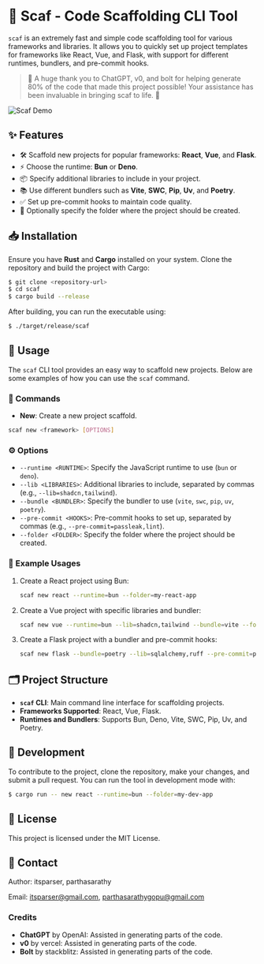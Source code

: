 # 🚀 Scaf - Code Scaffolding CLI Tool

`scaf` is an extremely fast and simple code scaffolding tool for various frameworks and libraries. It allows you to quickly set up project templates for frameworks like React, Vue, and Flask, with support for different runtimes, bundlers, and pre-commit hooks.

> 🎉 A huge thank you to ChatGPT, v0, and bolt for helping generate 80% of the code that made this project possible! Your assistance has been invaluable in bringing scaf to life. 🎉

![Scaf Demo](https://media.giphy.com/media/v1.Y2lkPTc5MGI3NjExZmR4azNhdTVyMXd0MGhvc2oyNDBzaXZtZnI3cjRneWVsZHZ1NWE5aSZlcD12MV9naWZzX3NlYXJjaCZjdD1n/TXJiSN8vCERuE/giphy.gif)

## ✨ Features

- 🛠️ Scaffold new projects for popular frameworks: **React**, **Vue**, and **Flask**.
- ⚡ Choose the runtime: **Bun** or **Deno**.
- 📦 Specify additional libraries to include in your project.
- 📚 Use different bundlers such as **Vite**, **SWC**, **Pip**, **Uv**, and **Poetry**.
- ✅ Set up pre-commit hooks to maintain code quality.
- 📁 Optionally specify the folder where the project should be created.

## 📥 Installation

Ensure you have **Rust** and **Cargo** installed on your system. Clone the repository and build the project with Cargo:

```sh
$ git clone <repository-url>
$ cd scaf
$ cargo build --release
```

After building, you can run the executable using:

```sh
$ ./target/release/scaf
```

## 📘 Usage

The `scaf` CLI tool provides an easy way to scaffold new projects. Below are some examples of how you can use the `scaf` command.

### 🔧 Commands

- **New**: Create a new project scaffold.

```sh
scaf new <framework> [OPTIONS]
```

### ⚙️ Options

- `--runtime <RUNTIME>`: Specify the JavaScript runtime to use (`bun` or `deno`).
- `--lib <LIBRARIES>`: Additional libraries to include, separated by commas (e.g., `--lib=shadcn,tailwind`).
- `--bundle <BUNDLER>`: Specify the bundler to use (`vite`, `swc`, `pip`, `uv`, `poetry`).
- `--pre-commit <HOOKS>`: Pre-commit hooks to set up, separated by commas (e.g., `--pre-commit=passleak,lint`).
- `--folder <FOLDER>`: Specify the folder where the project should be created.

### 📝 Example Usages

1. Create a React project using Bun:

   ```sh
   scaf new react --runtime=bun --folder=my-react-app
   ```

2. Create a Vue project with specific libraries and bundler:

   ```sh
   scaf new vue --runtime=bun --lib=shadcn,tailwind --bundle=vite --folder=my-vue-app
   ```

3. Create a Flask project with a bundler and pre-commit hooks:

   ```sh
   scaf new flask --bundle=poetry --lib=sqlalchemy,ruff --pre-commit=passleak,lint --folder=my-flask-app
   ```

## 🗂️ Project Structure

- **`scaf` CLI**: Main command line interface for scaffolding projects.
- **Frameworks Supported**: React, Vue, Flask.
- **Runtimes and Bundlers**: Supports Bun, Deno, Vite, SWC, Pip, Uv, and Poetry.

## 🤝 Development

To contribute to the project, clone the repository, make your changes, and submit a pull request. You can run the tool in development mode with:

```sh
$ cargo run -- new react --runtime=bun --folder=my-dev-app
```

## 📜 License

This project is licensed under the MIT License.

## 📧 Contact

Author: itsparser, parthasarathy

Email: [itsparser@gmail.com](mailto:itsparser@gmail.com), [parthasarathygopu@gmail.com](mailto:parthasarathygopu@gmail.com)

### Credits
- **ChatGPT** by OpenAI: Assisted in generating parts of the code.
- **v0** by vercel: Assisted in generating parts of the code.
- **Bolt** by stackblitz: Assisted in generating parts of the code.

